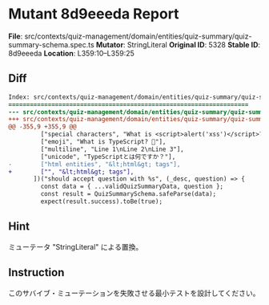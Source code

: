 # Mutant 8d9eeeda Report

**File**: src/contexts/quiz-management/domain/entities/quiz-summary/quiz-summary-schema.spec.ts
**Mutator**: StringLiteral
**Original ID**: 5328
**Stable ID**: 8d9eeeda
**Location**: L359:10–L359:25

## Diff

```diff
Index: src/contexts/quiz-management/domain/entities/quiz-summary/quiz-summary-schema.spec.ts
===================================================================
--- src/contexts/quiz-management/domain/entities/quiz-summary/quiz-summary-schema.spec.ts	original
+++ src/contexts/quiz-management/domain/entities/quiz-summary/quiz-summary-schema.spec.ts	mutated #5328
@@ -355,9 +355,9 @@
         ["special characters", "What is <script>alert('xss')</script>?"],
         ["emoji", "What is TypeScript? 🤔"],
         ["multiline", "Line 1\nLine 2\nLine 3"],
         ["unicode", "TypeScriptとは何ですか？"],
-        ["html entities", "&lt;html&gt; tags"],
+        ["", "&lt;html&gt; tags"],
       ])("should accept question with %s", (_desc, question) => {
         const data = { ...validQuizSummaryData, question };
         const result = QuizSummarySchema.safeParse(data);
         expect(result.success).toBe(true);
```

## Hint

ミューテータ "StringLiteral" による置換。

## Instruction

このサバイブ・ミューテーションを失敗させる最小テストを設計してください。
